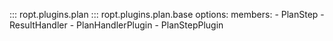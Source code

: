 ::: ropt.plugins.plan
::: ropt.plugins.plan.base
    options:
        members:
            - PlanStep
            - ResultHandler
            - PlanHandlerPlugin
            - PlanStepPlugin
